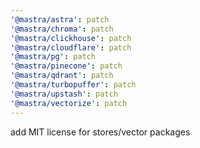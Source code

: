 ```yaml
---
'@mastra/astra': patch
'@mastra/chroma': patch
'@mastra/clickhouse': patch
'@mastra/cloudflare': patch
'@mastra/pg': patch
'@mastra/pinecone': patch
'@mastra/qdrant': patch
'@mastra/turbopuffer': patch
'@mastra/upstash': patch
'@mastra/vectorize': patch
---
```


add MIT license for stores/vector packages
